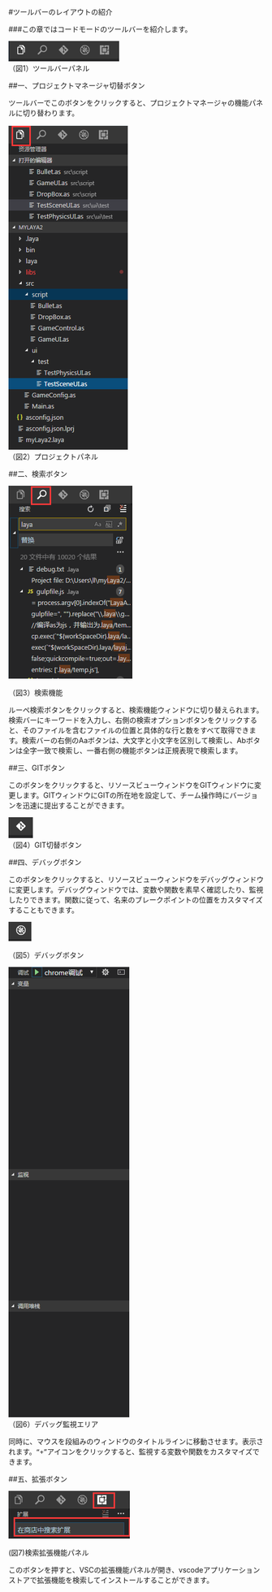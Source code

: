 #ツールバーのレイアウトの紹介



###この章ではコードモードのツールバーを紹介します。

![blob.png](img/1.png)<br/>
（図1）ツールバーパネル




##一、プロジェクトマネージャ切替ボタン

ツールバーでこのボタンをクリックすると、プロジェクトマネージャの機能パネルに切り替わります。

![blob.png](img/2.png)<br/>
（図2）プロジェクトパネル



 



##二、検索ボタン



 ![blob.png](img/3.png)<br/>

（図3）検索機能



ルーペ検索ボタンをクリックすると、検索機能ウィンドウに切り替えられます。検索バーにキーワードを入力し、右側の検索オプションボタンをクリックすると、そのファイルを含むファイルの位置と具体的な行と数をすべて取得できます。検索バーの右側のAaボタンは、大文字と小文字を区別して検索し、Abボタンは全字一致で検索し、一番右側の機能ボタンは正規表現で検索します。



 

 



##三、GITボタン

このボタンをクリックすると、リソースビューウィンドウをGITウィンドウに変更します。GITウィンドウにGITの所在地を設定して、チーム操作時にバージョンを迅速に提出することができます。

​![图片1.png](img/4.png)<br/>
（図4）GIT切替ボタン



 







##四、デバッグボタン

このボタンをクリックすると、リソースビューウィンドウをデバッグウィンドウに変更します。デバッグウィンドウでは、変数や関数を素早く確認したり、監視したりできます。関数に従って、名来のブレークポイントの位置をカスタマイズすることもできます。



 ![图片1.png](img/5.png)<br/>

（図5）デバッグボタン

![图片1.png](img/6.png)<br/>
（図6）デバッグ監視エリア

同時に、マウスを段組みのウィンドウのタイトルラインに移動させます。表示されます。`“+”`アイコンをクリックすると、監視する変数や関数をカスタマイズできます。



 







##五、拡張ボタン

![blob.png](img/7.png)<br/>

(図7)検索拡張機能パネル

このボタンを押すと、VSCの拡張機能パネルが開き、vscodeアプリケーションストアで拡張機能を検索してインストールすることができます。